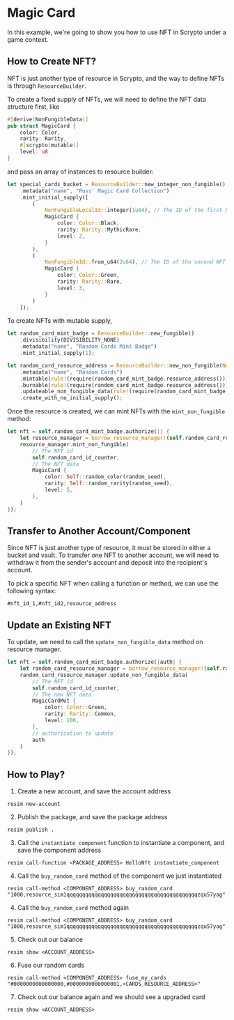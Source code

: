 # Magic Card

In this example, we're going to show you how to use NFT in Scrypto under a game context.

## How to Create NFT?

NFT is just another type of resource in Scrypto, and the way to define NFTs is through `ResourceBuilder`.

To create a fixed supply of NFTs, we will need to define the NFT data structure first, like
```rust
#[derive(NonFungibleData)]
pub struct MagicCard {
    color: Color,
    rarity: Rarity,
    #[scrypto(mutable)]
    level: u8
}
```

and pass an array of instances to resource builder:

```rust
let special_cards_bucket = ResourceBuilder::new_integer_non_fungible()
    .metadata("name", "Russ' Magic Card Collection")
    .mint_initial_supply([
        (
            NonFungibleLocalId::integer(1u64), // The ID of the first NFT, you can also use `Uuid::generate()` to create a random ID
            MagicCard {
                color: Color::Black,
                rarity: Rarity::MythicRare,
                level: 2,
            }
        ),
        (
            NonFungibleId::from_u64(2u64), // The ID of the second NFT
            MagicCard {
                color: Color::Green,
                rarity: Rarity::Rare,
                level: 3,
            }
        )
    ]);
```

To create NFTs with mutable supply, 

```rust
let random_card_mint_badge = ResourceBuilder::new_fungible()
    .divisibility(DIVISIBILITY_NONE)
    .metadata("name", "Random Cards Mint Badge")
    .mint_initial_supply(1);

let random_card_resource_address = ResourceBuilder::new_non_fungible(NonFungibleIdType::U64)
    .metadata("name", "Random Cards")
    .mintable(rule!(require(random_card_mint_badge.resource_address())), LOCKED)
    .burnable(rule!(require(random_card_mint_badge.resource_address())), LOCKED)
    .updateable_non_fungible_data(rule!(require(random_card_mint_badge.resource_address())), LOCKED)
    .create_with_no_initial_supply();
```

Once the resource is created, we can mint NFTs with the `mint_non_fungible` method:
```rust
let nft = self.random_card_mint_badge.authorize(|| {
    let resource_manager = borrow_resource_manager!(self.random_card_resource_address);
    resource_manager.mint_non_fungible(
        // The NFT id
        self.random_card_id_counter,
        // The NFT data
        MagicCard {
            color: Self::random_color(random_seed),
            rarity: Self::random_rarity(random_seed),
            level: 5,
        },
    )
});
```

## Transfer to Another Account/Component

Since NFT is just another type of resource, it must be stored in either a bucket and vault. To transfer one NFT to another account, we will need to withdraw it from the sender's account and deposit into the recipient's account.

To pick a specific NFT when calling a function or method, we can use the following syntax:

```
#nft_id_1,#nft_id2,resource_address
```

## Update an Existing NFT


To update, we need to call the `update_non_fungible_data` method on resource manager.

```rust
let nft = self.random_card_mint_badge.authorize(|auth| {
    let random_card_resource_manager = borrow_resource_manager!(self.random_card_resource_address)
    random_card_resource_manager.update_non_fungible_data(
        // The NFT id
        self.random_card_id_counter,
        // The new NFT data
        MagicCardMut {
            color: Color::Green,
            rarity: Rarity::Common,
            level: 100,
        },
        // authorization to update
        auth
    )
});
```

## How to Play?

1. Create a new account, and save the account address
```
resim new-account
```
2. Publish the package, and save the package address
```
resim publish .
```
3. Call the `instantiate_component` function to instantiate a component, and save the component address
```
resim call-function <PACKAGE_ADDRESS> HelloNft instantiate_component
```
4. Call the `buy_random_card` method of the component we just instantiated
```
resim call-method <COMPONENT_ADDRESS> buy_random_card "1000,resource_sim1qqqqqqqqqqqqqqqqqqqqqqqqqqqqqqqqqqqqqqqqqqzqu57yag"
```
4. Call the `buy_random_card` method again
```
resim call-method <COMPONENT_ADDRESS> buy_random_card "1000,resource_sim1qqqqqqqqqqqqqqqqqqqqqqqqqqqqqqqqqqqqqqqqqqzqu57yag"
```
5. Check out our balance
```
resim show <ACCOUNT_ADDRESS>
```
6. Fuse our random cards
```
resim call-method <COMPONENT_ADDRESS> fuse_my_cards "#0000000000000000,#0000000000000001,<CARDS_RESOURCE_ADDRESS>"
```
7. Check out our balance again and we should see a upgraded card
```
resim show <ACCOUNT_ADDRESS>
```